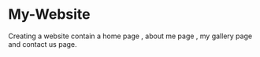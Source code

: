 # My-Website
Creating  a website contain a home page , about me page , my gallery page and contact us page. 
